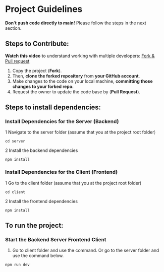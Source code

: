 # Project Guidelines

**Don't push code directly to main!** 
Please follow the steps in the next section.

## Steps to Contribute:
**Watch this video** to understand working with multiple developers: [Fork & Pull request](https://www.youtube.com/watch?v=k5D37W6h56o&t=210s)

1. Copy the project (**Fork**). 
2. Then, **clone the forked repository** from **your GitHub account**.
3. Make changes to the code on your local machine, **committing those changes to your forked repo**.
4. Request the owner to update the code base by (**Pull Request**).


## Steps to install dependencies:
### Install Dependencies for the Server (Backend)
1 Navigate to the server folder (assume that you at the project root folder)
```
cd server
```
2 Install the backend dependencies
```
npm install 
```
### Install Dependencies for the Client (Frontend)
1 Go to the client folder (assume that you at the project root folder)
```
cd client
```
2 Install the frontend dependencies
```
npm install 
```

## To run the project:
### Start the Backend Server Frontend Client
1. Go to client folder and use the command. Or go to the server folder and use the command below.
```
npm run dev
```
